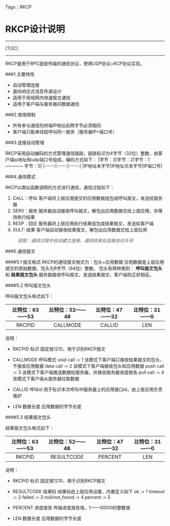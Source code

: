 Tags：RKCP

RKCP设计说明
====

---

[TOC]

---

RKCP是用于RPC底层传输的通信协议，使用UDP协议+KCP协议实现。

###1.主要特性
- 自动管理连接
- 面向响应式消息传递设计
- 适用于局域网内快速报文通信
- 适用于客户端与服务器间数据通信

###2.使用限制
- 所有参与通信的终端IP地址前两字节必须相同
- 客户端只能单线程呼叫同一服务（服务器IP+端口号）

###3.连接自动管理

RKCP采用自动编码的方式管理通信链路，链路标识为4字节（32位）整数，由客户端ip地址和udp端口号组成，编码方式如下：
|字节：3|字节：2|字节：1 ———— 字节：0|
|:----:|:----:|:----:|
|IP地址末字节|IP地址次末字节|IP端口号|

###4.通信模式

RKCP以类似函数调用的方式进行通信，通信过程如下：

1. CALL：呼叫 客户端将上层应用提交的应用数据组包成呼叫报文，发送给服务器
2. SERV：服务 服务器自动接收呼叫报文，解包出应用数据交给上层应用，并等待执行结果
3. RESP：回应 服务器将上层应用执行结果组包成结果报文，发送给客户端
4. SULT: 结果 客户端自动接收结果报文，解包出应用数据交给上层应用

>说明：*通信过程中自动建立连接，通信结束后连接自动关闭*

###5.通信报文

####5.1 报文格式
RKCP的通信报文格式为：包头+应用数据
应用数据是上层应用提交的原始数据，包头为8字节（64位）整数。
包头有两种类别： **呼叫报文包头** 和 **结果报文包头** 
服务器接收呼叫报文，发送结果报文，客户端则正好相反。

####5.2 呼叫报文包头

呼叫报文包头格式如下：

|比特位：63——53|比特位：52——48|比特位：47——32|比特位：31——0|
|:----:|:----:|:----:|:----:|
|RKCPID|CALLMODE|CALLID|LEN|

说明：

- RKCPID 标识
 固定值1210，用于识别RKCP报文

- CALLMODE 呼叫模式
 void call := 1 该模式下客户端只接收结果报文的包头，不接收应用数据
 data call := 2 该模式下客户端接收包头和应用数据
 push call := 3 该模式下客户端推送数据给服务器，并接收服务器进度报告
 pull call := 4 该模式下客户端从服务器拉取数据

- CALLID 呼叫id
 用于标识本次呼叫中服务器上的应用接口id，由上层应用负责维护

- LEN 数据长度
 应用数据的字节长度

####5.3 结果报文包头

结果报文包头格式如下：

|比特位：63——53|比特位：52——48|比特位：47——32|比特位：31——0|
|:----:|:----:|:----:|:----:|
|RKCPID|RESULTCODE|PERCENT|LEN|

说明：

- RKCPID 标识
 固定值1210，用于识别RKCP报文

- RESULTCODE 结果码
 结果码由上层应用设置，内置定义如下
 ok := 1
 timeout := 2
 failed := 3
 null/not_found := 4
 percent := 5

- PERCENT 进度报告
 传输进度报告值，1——10000的整数值

- LEN 数据长度
 应用数据的字节长度




